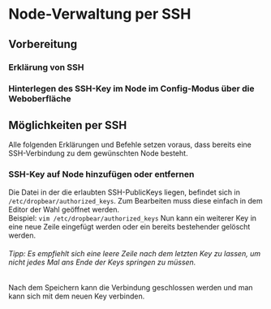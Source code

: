 # Node-Verwaltung per SSH
## Vorbereitung
### Erklärung von SSH
### Hinterlegen des SSH-Key im Node im Config-Modus über die Weboberfläche

## Möglichkeiten per SSH
Alle folgenden Erklärungen und Befehle setzen voraus, dass bereits eine SSH-Verbindung zu dem gewünschten Node besteht.
### SSH-Key auf Node hinzufügen oder entfernen
Die Datei in der die erlaubten SSH-PublicKeys liegen, befindet sich in `/etc/dropbear/authorized_keys`. Zum Bearbeiten muss diese einfach in dem Editor der Wahl geöffnet werden.  
Beispiel: `vim /etc/dropbear/authorized_keys`
Nun kann ein weiterer Key in eine neue Zeile eingefügt werden oder ein bereits bestehender gelöscht werden.
###### Tipp: Es empfiehlt sich eine leere Zeile nach dem letzten Key zu lassen, um nicht jedes Mal ans Ende der Keys springen zu müssen.
Nach dem Speichern kann die Verbindung geschlossen werden und man kann sich mit dem neuen Key verbinden.